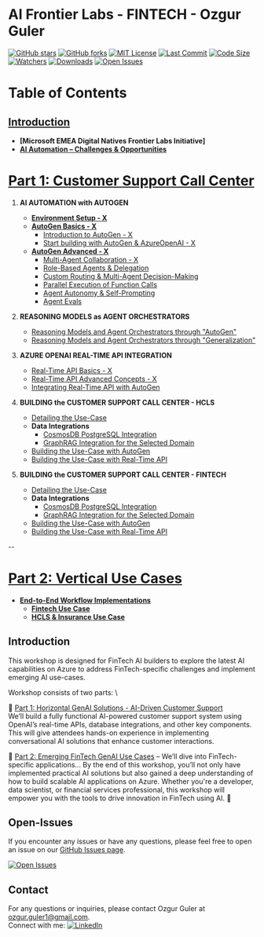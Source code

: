 # AI Frontier Labs - FINTECH - Ozgur Guler 
[![GitHub stars](https://img.shields.io/github/stars/ozgurgulerx/htp_fintech_workshop_2502)](https://github.com/ozgurgulerx/htp_fintech_workshop_2502/stargazers)
[![GitHub forks](https://img.shields.io/github/forks/ozgurgulerx/htp_fintech_workshop_2502)](https://github.com/ozgurgulerx/htp_fintech_workshop_2502/network)
[![MIT License](https://img.shields.io/badge/License-MIT-yellow.svg)](https://opensource.org/licenses/MIT)
[![Last Commit](https://img.shields.io/github/last-commit/ozgurgulerx/htp_fintech_workshop_2502)](https://github.com/ozgurgulerx/htp_fintech_workshop_2502/commits/main)
[![Code Size](https://img.shields.io/github/languages/code-size/ozgurgulerx/htp_fintech_workshop_2502)](https://github.com/ozgurgulerx/htp_fintech_workshop_2502)
[![Watchers](https://img.shields.io/github/watchers/ozgurgulerx/htp_fintech_workshop_2502?style=social)](https://github.com/ozgurgulerx/htp_fintech_workshop_2502/watchers)
[![Downloads](https://img.shields.io/github/downloads/ozgurgulerx/htp_fintech_workshop_2502/total)](https://github.com/ozgurgulerx/htp_fintech_workshop_2502/releases)
[![Open Issues](https://img.shields.io/github/issues/ozgurgulerx/htp_fintech_workshop_2502)](https://github.com/ozgurgulerx/htp_fintech_workshop_2502/issues)

# Table of Contents

## **[Introduction](#introduction)**
   - **[Microsoft EMEA Digital Natives Frontier Labs Initiative]**
   - **[AI Automation – Challenges & Opportunities](#ai-automation-challenges-opportunities)**

# [Part 1: Customer Support Call Center](./part1/part1_main.md)
1. **AI AUTOMATION with AUTOGEN**   
   - **[Environment Setup - X](./part1/notebooks/part1_environment_setup.ipynb)**
   - **[AutoGen Basics - X](./part1/part1_autogen_basics.md)**
     - [Introduction to AutoGen - X](./part1/part1_autogen_basics.md)
     - [Start building with AutoGen & AzureOpenAI - X](./part1/notebooks/part1_autogen_basics.ipynb)
   - **[AutoGen Advanced - X](./part1/part1_autogen_advanced.md)**
     - [Multi-Agent Collaboration - X](./part1/notebooks/part1_autogen_advanced_multi_agent_collaboration.ipynb)
     - [Role-Based Agents & Delegation](./part1/notebooks/part1_autogen_advanced_role_based_agents.ipynb)
     - [Custom Routing & Multi-Agent Decision-Making](./part1/notebooks/part1_autogen_advanced_custom_routing.ipynb)
     - [Parallel Execution of Function Calls](./part1/notebooks/part1_autogen_advanced_parallel_execution.ipynb)
     - [Agent Autonomy & Self-Prompting](./part1/notebooks/part1_autogen_advanced_agent_autonomy.ipynb)
     - [Agent Evals](./part1/notebooks/part1_autogen_agent_evals.ipynb)

2. **REASONING MODELS as AGENT ORCHESTRATORS**
   - [Reasoning Models and Agent Orchestrators through "AutoGen"](#reasoning-models-autogen)
   - [Reasoning Models and Agent Orchestrators through "Generalization"](#reasoning-models-generalization)

3. **AZURE OPENAI REAL-TIME API INTEGRATION**
   - [Real-Time API Basics - X](./part1/notebooks/part1_realtime_api_basics.ipynb)
   - [Real-Time API Advanced Concepts - X](./part1/notebooks/part1_realtime_api_advanced.ipynb)
   - [Integrating Real-Time API with AutoGen](./part1/notebooks/part1_realtime_api_autogen_integration.ipynb)

4. **BUILDING the CUSTOMER SUPPORT CALL CENTER - HCLS**
   - [Detailing the Use-Case](#detailing-use-case-hcls)
   - **Data Integrations**
     - [CosmosDB PostgreSQL Integration](#cosmosdb-postgresql-hcls)
     - [GraphRAG Integration for the Selected Domain](#graphrag-hcls)
   - [Building the Use-Case with AutoGen](#building-with-autogen-hcls)
   - [Building the Use-Case with Real-Time API](#building-with-realtime-api-hcls)

5. **BUILDING the CUSTOMER SUPPORT CALL CENTER - FINTECH**
   - [Detailing the Use-Case](#detailing-use-case-fintech)
   - **Data Integrations**
     - [CosmosDB PostgreSQL Integration](#cosmosdb-postgresql-fintech)
     - [GraphRAG Integration for the Selected Domain](#graphrag-fintech)
   - [Building the Use-Case with AutoGen](#building-with-autogen-fintech)
   - [Building the Use-Case with Real-Time API](#building-with-realtime-api-fintech)

--

# **[Part 2: Vertical Use Cases](#part-2-advanced-autogen-capabilities)**
   - **[End-to-End Workflow Implementations](#end-to-end-workflow-implementations)**
     - **[Fintech Use Case](#fintech-use-case)**
     - **[HCLS & Insurance Use Case](#hcls-insurance-use-case)**  


## Introduction
This workshop is designed for FinTech AI builders to explore the latest AI capabilities on Azure to address FinTech-specific challenges and implement emerging AI use-cases.

Workshop consists of two parts: \  

🔹 [Part 1: Horizontal GenAI Solutions - AI-Driven Customer Support](./part1/part1_main.md) \
We’ll build a fully functional AI-powered customer support system using OpenAI’s real-time APIs, database integrations, and other key components. 
This will give attendees hands-on experience in implementing conversational AI solutions that enhance customer interactions.


🔹 [Part 2: Emerging FinTech GenAI Use Cases](./part1/part2_main.md) – We’ll dive into FinTech-specific applications...
By the end of this workshop, you’ll not only have implemented practical AI solutions but also gained a deep understanding of how to build scalable AI applications on Azure. 
Whether you're a developer, data scientist, or financial services professional, this workshop will empower you with the tools to drive innovation in FinTech using AI. 🚀


## Open-Issues
If you encounter any issues or have any questions, please feel free to open an issue on our [GitHub Issues page](https://github.com/ozgurgulerx/htp_fintech_workshop_2502/issues).

[![Open Issues](https://img.shields.io/github/issues/ozgurgulerx/htp_fintech_workshop_2502)](https://github.com/ozgurgulerx/htp_fintech_workshop_2502/issues)

## Contact 
For any questions or inquiries, please contact Ozgur Guler at [ozgur.guler1@gmail.com](mailto:ozgur.guler1@gmail.com). \
Connect with me: 
[![LinkedIn](https://img.shields.io/badge/LinkedIn-Connect-blue)](https://www.linkedin.com/in/ozguler/)